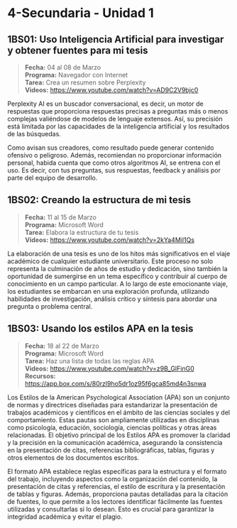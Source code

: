 # 4-Secundaria - Unidad 1

## 1BS01: Uso Inteligencia Artificial para investigar y obtener fuentes para mi tesis

> <i class="bi bi-calendar"></i> **Fecha:** 04 al 08 de Marzo<br><i class="bi bi-laptop"></i> **Programa:** Navegador con Internet <br><i class="bi bi-clipboard-check"></i> **Tarea:** Crea un resumen sobre Perplexity <br><i class="bi bi-youtube txt-red"></i> **Videos:** https://www.youtube.com/watch?v=AD9C2V9bjc0

Perplexity AI es un buscador conversacional, es decir, un motor de respuestas que proporciona respuestas precisas a preguntas más o menos complejas valiéndose de modelos de lenguaje extensos. Así, su precisión está limitada por las capacidades de la inteligencia artificial y los resultados de las búsquedas.

Como avisan sus creadores, como resultado puede generar contenido ofensivo o peligroso. Además, recomiendan no proporcionar información personal, habida cuenta que como otros algoritmos AI, se entrena con el uso. Es decir, con tus preguntas, sus respuestas, feedback y análisis por parte del equipo de desarrollo.

## 1BS02: Creando la estructura de mi tesis

> <i class="bi bi-calendar"></i> **Fecha:** 11 al 15 de Marzo<br><i class="bi bi-laptop"></i> **Programa:** Microsoft Word <br><i class="bi bi-clipboard-check"></i> **Tarea:** Elabora la estructura de tu tesis <br><i class="bi bi-youtube txt-red"></i> **Videos:** https://www.youtube.com/watch?v=2kYa4Mil1Qs

La elaboración de una tesis es uno de los hitos más significativos en el viaje académico de cualquier estudiante universitario. Este proceso no solo representa la culminación de años de estudio y dedicación, sino también la oportunidad de sumergirse en un tema específico y contribuir al cuerpo de conocimiento en un campo particular. A lo largo de este emocionante viaje, los estudiantes se embarcan en una exploración profunda, utilizando habilidades de investigación, análisis crítico y síntesis para abordar una pregunta o problema central.

<div class="currentTheme">

## 1BS03: Usando los estilos APA en la tesis

> <i class="bi bi-calendar"></i> **Fecha:** 18 al 22 de Marzo<br><i class="bi bi-laptop"></i> **Programa:** Microsoft Word<br><i class="bi bi-clipboard-check"></i> **Tarea:** Haz una lista de todas las reglas APA<br><i class="bi bi-youtube txt-red"></i> **Videos:** https://www.youtube.com/watch?v=z9B_GlFinG0 <br><i class="bi bi-files"></i> **Recursos:** https://app.box.com/s/80rzl9ho5dr1oz95f6gca85md4n3snwa


Los Estilos de la American Psychological Association (APA) son un conjunto de normas y directrices diseñadas para estandarizar la presentación de trabajos académicos y científicos en el ámbito de las ciencias sociales y del comportamiento. Estas pautas son ampliamente utilizadas en disciplinas como psicología, educación, sociología, ciencias políticas y otras áreas relacionadas. El objetivo principal de los Estilos APA es promover la claridad y la precisión en la comunicación académica, asegurando la consistencia en la presentación de citas, referencias bibliográficas, tablas, figuras y otros elementos de los documentos escritos.

El formato APA establece reglas específicas para la estructura y el formato del trabajo, incluyendo aspectos como la organización del contenido, la presentación de citas y referencias, el estilo de escritura y la presentación de tablas y figuras. Además, proporciona pautas detalladas para la citación de fuentes, lo que permite a los lectores identificar fácilmente las fuentes utilizadas y consultarlas si lo desean. Esto es crucial para garantizar la integridad académica y evitar el plagio.

</div>